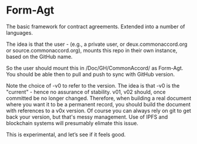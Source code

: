 # Form-Agt
The basic framework for contract agreements.  Extended into a number of languages.

The idea is that the user - (e.g., a private user, or deux.commonaccord.org or source.commonaccord.org), mounts this repo in
their own instance, based on the GitHub name.

So the user should mount this in /Doc/GH/CommonAccord/  as Form-Agt.  You should be able then to pull and push to sync with GitHub version. 

Note the choice of -v0 to refer to the version.  The idea is that -v0 is the "current" - hence no assurance of stability.  v01, v02 should, once committed be no longer changed.  Therefore, when building a real document where you want it to be a permanent record, you should build the document with references to a v0x version.  Of course you can always rely on git to get back your version, but that's messy management.  Use of IPFS and blockchain systems will presumably elimate this issue.

This is experimental, and let’s see if it feels good.


